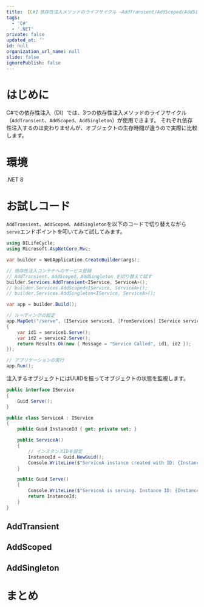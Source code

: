 ```yaml
---
title: 【C#】依存性注入メソッドのライフサイクル ~AddTransient/AddScoped/AddSingleton~
tags:
  - 'C#'
  - '.NET'
private: false
updated_at: ''
id: null
organization_url_name: null
slide: false
ignorePublish: false
---
```

# はじめに
C#での依存性注入（DI）では、3つの依存性注入メソッドのライフサイクル（`AddTransient`、`AddScoped`、`AddSingleton`）が使用できます。
それぞれ依存性注入するのは変わりませんが、オブジェクトの生存時間が違うので実際に比較します。

# 環境
.NET 8

# お試しコード
`AddTransient`、`AddScoped`、`AddSingleton`を以下のコードで切り替えながら`serve`エンドポイントを叩いてみて試してみます。

```c#:Program.cs
using DILifeCycle;
using Microsoft.AspNetCore.Mvc;

var builder = WebApplication.CreateBuilder(args);

// 依存性注入コンテナへのサービス登録
// AddTransient、AddScoped、AddSingleton を切り替えて試す
builder.Services.AddTransient<IService, ServiceA>();
// builder.Services.AddScoped<IService, ServiceA>();
// builder.Services.AddSingleton<IService, ServiceA>();

var app = builder.Build();

// ルーティングの設定
app.MapGet("/serve", (IService service1, [FromServices] IService service2) =>
{
    var id1 = service1.Serve();
    var id2 = service2.Serve();
    return Results.Ok(new { Message = "Service Called", id1, id2 });
});

// アプリケーションの実行
app.Run();
```

注入するオブジェクトにはUUIDを振ってオブジェクトの状態を監視します。

```c#:IService.cs
public interface IService
{
    Guid Serve();
}

public class ServiceA : IService
{
    public Guid InstanceId { get; private set; }

    public ServiceA()
    {
        // インスタンスIDを設定
        InstanceId = Guid.NewGuid();
        Console.WriteLine($"ServiceA instance created with ID: {InstanceId}");
    }

    public Guid Serve()
    {
        Console.WriteLine($"ServiceA is serving. Instance ID: {InstanceId}");
        return InstanceId;
    }
}
```

## AddTransient

## AddScoped

## AddSingleton

# まとめ